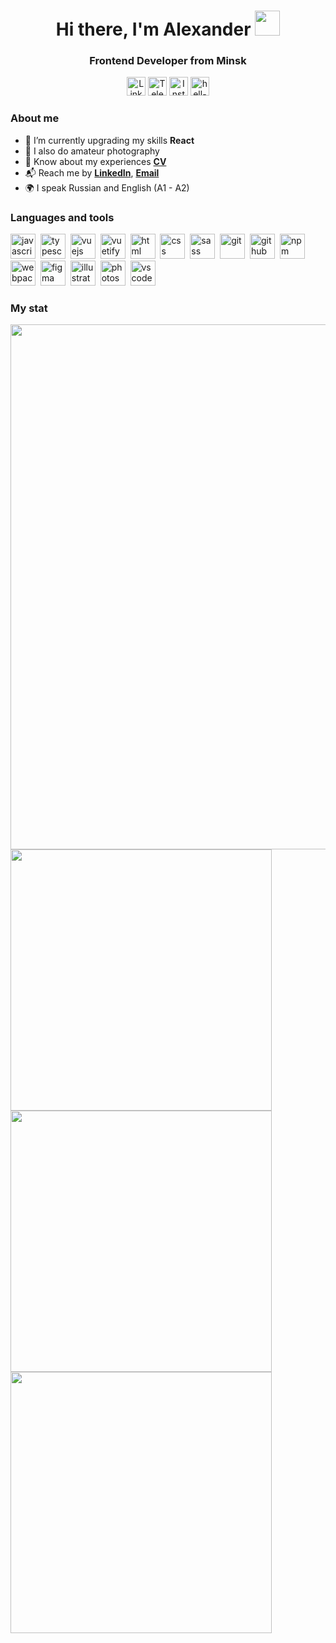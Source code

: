 <div id="header" align="center">
	<h1>Hi there, I'm Alexander <img src="https://media.giphy.com/media/hvRJCLFzcasrR4ia7z/giphy.gif" width="40"></h1>
	<h3>Frontend Developer from Minsk</h3>
	
 <a href="https://www.linkedin.com/in/hell-llex"><img src="https://img.shields.io/badge/LinkedIn-blue?style=for-the-badge&logo=linkedin&logoColor=white" alt="LinkedIn" height="30"/></a>
 <a href="https://t.me/hell_llex"><img src="https://img.shields.io/badge/Telegram-blue?style=for-the-badge&logo=telegram&logoColor=white" alt="Telegram" height="30"/></a>
 <a href="https://www.instagram.com/hell_llex/"><img src="https://img.shields.io/badge/Instagram-ff69b4?style=for-the-badge&logo=instagram&logoColor=white" alt="Instagram" height="30"/></a>
<a href="https://hell-llex.ga/"><img src="https://img.shields.io/badge/hell--llex-lightgrey?style=for-the-badge&logo=ghost&logoColor=white" alt="hell-llex site" height="30"/></a>
</div>

### About me
- 🌱 I’m currently upgrading my skills **React**
- 📸 I also do amateur photography
- 📑 Know about my experiences **[CV](https://hell-llex.github.io/My-CV/)**
- 📬 Reach me by **[LinkedIn](https://www.linkedin.com/in/hell-llex)**, **[Email](mailto:demeshenko333@gmail.com)**
- 🌍 I speak Russian and English (A1 - A2)

### Languages and tools 

<img src="https://cdn.jsdelivr.net/gh/devicons/devicon/icons/javascript/javascript-original.svg" title="javascript" width="40" height="40"/>&nbsp;
<img src="https://cdn.jsdelivr.net/gh/devicons/devicon/icons/typescript/typescript-original.svg" title="typescript" width="40" height="40"/>&nbsp; 
<img src="https://cdn.jsdelivr.net/gh/devicons/devicon/icons/vuejs/vuejs-original.svg" title="vuejs" width="40" height="40"/>&nbsp;
<img src="https://cdn.jsdelivr.net/gh/devicons/devicon/icons/vuetify/vuetify-original.svg" title="vuetify" width="40" height="40"/>&nbsp;
<img src="https://cdn.jsdelivr.net/gh/devicons/devicon/icons/html5/html5-original.svg" title="html" width="40" height="40"/>&nbsp; 
<img src="https://cdn.jsdelivr.net/gh/devicons/devicon/icons/css3/css3-original.svg" title="css" width="40" height="40"/>&nbsp; 
<img src="https://cdn.jsdelivr.net/gh/devicons/devicon/icons/sass/sass-original.svg" title="sass" width="40" height="40"/>&nbsp; 
<img src="https://cdn.jsdelivr.net/gh/devicons/devicon/icons/git/git-plain.svg" title="git" width="40" height="40"/>&nbsp; 
<img src="https://cdn.jsdelivr.net/gh/devicons/devicon/icons/github/github-original.svg" title="github" width="40" height="40"/>&nbsp; 
<img src="https://cdn.jsdelivr.net/gh/devicons/devicon/icons/npm/npm-original-wordmark.svg" title="npm" width="40" height="40"/>&nbsp; 
<img src="https://cdn.jsdelivr.net/gh/devicons/devicon/icons/webpack/webpack-original.svg" title="webpack" width="40" height="40"/>&nbsp; 
<img src="https://cdn.jsdelivr.net/gh/devicons/devicon/icons/figma/figma-original.svg" title="figma" width="40" height="40"/>&nbsp; 
<img src="https://cdn.jsdelivr.net/gh/devicons/devicon/icons/illustrator/illustrator-plain.svg" title="illustrator" width="40" height="40"/>&nbsp;
<img src="https://cdn.jsdelivr.net/gh/devicons/devicon/icons/photoshop/photoshop-plain.svg" title="photoshop" width="40" height="40"/>&nbsp; 
<img src="https://cdn.jsdelivr.net/gh/devicons/devicon/icons/vscode/vscode-original.svg" title="vscode" width="40" height="40"/>&nbsp;   

<!-- 
<img src="https://cdn.jsdelivr.net/gh/devicons/devicon/icons/react/react-original.svg" title="react" width="40" height="40"/>&nbsp; 
<img src="https://cdn.jsdelivr.net/gh/devicons/devicon/icons/redux/redux-original.svg" title="redux" width="40" height="40"/>&nbsp; 
--->

### My stat 

<div id="stat" align="left">
<img src="https://github-profile-summary-cards.vercel.app/api/cards/profile-details?username=hell-llex&theme=github_dark" width="840"/> 	
<img src="https://github-profile-summary-cards.vercel.app/api/cards/most-commit-language?username=hell-llex&theme=github_dark" width="418"/> 	
<img src="https://github-profile-summary-cards.vercel.app/api/cards/stats?username=hell-llex&theme=github_dark" width="418"/> 
<img src="https://www.codewars.com/users/hell-llex/badges/large" width="418" align="left"/> 
</div>
<!--
**hell-llex/hell-llex** is a ✨ _special_ ✨ repository because its `README.md` (this file) appears on your GitHub profile.

Here are some ideas to get you started:

- 🔭 I’m currently working on ...
- 🌱 I’m currently learning ...
- 👯 I’m looking to collaborate on ...
- 🤔 I’m looking for help with ...
- 💬 Ask me about ...
- 📫 How to reach me: ...
- 😄 Pronouns: ...
- ⚡ Fun fact: ...
-->

